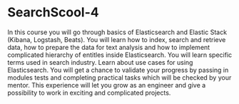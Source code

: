# SearchScool-4
In this course you will go through basics of Elasticsearch and Elastic Stack (Kibana, Logstash, Beats). You will learn how to index, search and retrieve data, how to prepare the data for text analysis and how to implement complicated hierarchy of entitles inside Elasticsearch.  You will learn specific terms used in search industry. Learn about use cases for using Elasticsearch. You will get a chance to validate your progress by passing in modules tests and completing practical tasks which will be checked by your mentor.  This experience will let you grow as an engineer and give a possibility to work in exciting and complicated projects.
